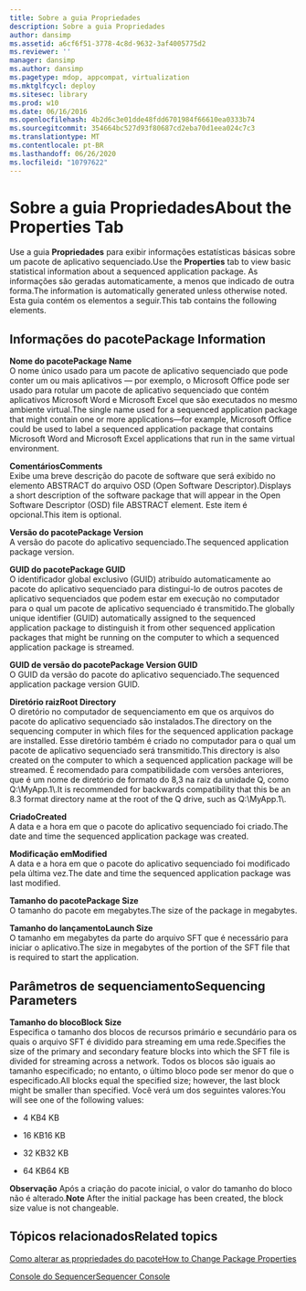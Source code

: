 ```yaml
---
title: Sobre a guia Propriedades
description: Sobre a guia Propriedades
author: dansimp
ms.assetid: a6cf6f51-3778-4c8d-9632-3af4005775d2
ms.reviewer: ''
manager: dansimp
ms.author: dansimp
ms.pagetype: mdop, appcompat, virtualization
ms.mktglfcycl: deploy
ms.sitesec: library
ms.prod: w10
ms.date: 06/16/2016
ms.openlocfilehash: 4b2d6c3e01dde48fdd6701984f66610ea0333b74
ms.sourcegitcommit: 354664bc527d93f80687cd2eba70d1eea024c7c3
ms.translationtype: MT
ms.contentlocale: pt-BR
ms.lasthandoff: 06/26/2020
ms.locfileid: "10797622"
---
```

# <span data-ttu-id="8cc59-103">Sobre a guia Propriedades</span><span class="sxs-lookup"><span data-stu-id="8cc59-103">About the Properties Tab</span></span>


<span data-ttu-id="8cc59-104">Use a guia **Propriedades** para exibir informações estatísticas básicas sobre um pacote de aplicativo sequenciado.</span><span class="sxs-lookup"><span data-stu-id="8cc59-104">Use the **Properties** tab to view basic statistical information about a sequenced application package.</span></span> <span data-ttu-id="8cc59-105">As informações são geradas automaticamente, a menos que indicado de outra forma.</span><span class="sxs-lookup"><span data-stu-id="8cc59-105">The information is automatically generated unless otherwise noted.</span></span> <span data-ttu-id="8cc59-106">Esta guia contém os elementos a seguir.</span><span class="sxs-lookup"><span data-stu-id="8cc59-106">This tab contains the following elements.</span></span>

## <span data-ttu-id="8cc59-107">Informações do pacote</span><span class="sxs-lookup"><span data-stu-id="8cc59-107">Package Information</span></span>


<a href="" id="package-name"></a>**<span data-ttu-id="8cc59-108">Nome do pacote</span><span class="sxs-lookup"><span data-stu-id="8cc59-108">Package Name</span></span>**  
<span data-ttu-id="8cc59-109">O nome único usado para um pacote de aplicativo sequenciado que pode conter um ou mais aplicativos — por exemplo, o Microsoft Office pode ser usado para rotular um pacote de aplicativo sequenciado que contém aplicativos Microsoft Word e Microsoft Excel que são executados no mesmo ambiente virtual.</span><span class="sxs-lookup"><span data-stu-id="8cc59-109">The single name used for a sequenced application package that might contain one or more applications—for example, Microsoft Office could be used to label a sequenced application package that contains Microsoft Word and Microsoft Excel applications that run in the same virtual environment.</span></span>

<a href="" id="comments"></a>**<span data-ttu-id="8cc59-110">Comentários</span><span class="sxs-lookup"><span data-stu-id="8cc59-110">Comments</span></span>**  
<span data-ttu-id="8cc59-111">Exibe uma breve descrição do pacote de software que será exibido no elemento ABSTRACT do arquivo OSD (Open Software Descriptor).</span><span class="sxs-lookup"><span data-stu-id="8cc59-111">Displays a short description of the software package that will appear in the Open Software Descriptor (OSD) file ABSTRACT element.</span></span> <span data-ttu-id="8cc59-112">Este item é opcional.</span><span class="sxs-lookup"><span data-stu-id="8cc59-112">This item is optional.</span></span>

<a href="" id="package-version"></a>**<span data-ttu-id="8cc59-113">Versão do pacote</span><span class="sxs-lookup"><span data-stu-id="8cc59-113">Package Version</span></span>**  
<span data-ttu-id="8cc59-114">A versão do pacote do aplicativo sequenciado.</span><span class="sxs-lookup"><span data-stu-id="8cc59-114">The sequenced application package version.</span></span>

<a href="" id="package-guid"></a>**<span data-ttu-id="8cc59-115">GUID do pacote</span><span class="sxs-lookup"><span data-stu-id="8cc59-115">Package GUID</span></span>**  
<span data-ttu-id="8cc59-116">O identificador global exclusivo (GUID) atribuído automaticamente ao pacote do aplicativo sequenciado para distingui-lo de outros pacotes de aplicativo sequenciados que podem estar em execução no computador para o qual um pacote de aplicativo sequenciado é transmitido.</span><span class="sxs-lookup"><span data-stu-id="8cc59-116">The globally unique identifier (GUID) automatically assigned to the sequenced application package to distinguish it from other sequenced application packages that might be running on the computer to which a sequenced application package is streamed.</span></span>

<a href="" id="package-version-guid"></a>**<span data-ttu-id="8cc59-117">GUID de versão do pacote</span><span class="sxs-lookup"><span data-stu-id="8cc59-117">Package Version GUID</span></span>**  
<span data-ttu-id="8cc59-118">O GUID da versão do pacote do aplicativo sequenciado.</span><span class="sxs-lookup"><span data-stu-id="8cc59-118">The sequenced application package version GUID.</span></span>

<a href="" id="root-directory"></a>**<span data-ttu-id="8cc59-119">Diretório raiz</span><span class="sxs-lookup"><span data-stu-id="8cc59-119">Root Directory</span></span>**  
<span data-ttu-id="8cc59-120">O diretório no computador de sequenciamento em que os arquivos do pacote do aplicativo sequenciado são instalados.</span><span class="sxs-lookup"><span data-stu-id="8cc59-120">The directory on the sequencing computer in which files for the sequenced application package are installed.</span></span> <span data-ttu-id="8cc59-121">Esse diretório também é criado no computador para o qual um pacote de aplicativo sequenciado será transmitido.</span><span class="sxs-lookup"><span data-stu-id="8cc59-121">This directory is also created on the computer to which a sequenced application package will be streamed.</span></span> <span data-ttu-id="8cc59-122">É recomendado para compatibilidade com versões anteriores, que é um nome de diretório de formato do 8,3 na raiz da unidade Q, como Q:\\MyApp.1\\.</span><span class="sxs-lookup"><span data-stu-id="8cc59-122">It is recommended for backwards compatibility that this be an 8.3 format directory name at the root of the Q drive, such as Q:\\MyApp.1\\.</span></span>

<a href="" id="created"></a>**<span data-ttu-id="8cc59-123">Criado</span><span class="sxs-lookup"><span data-stu-id="8cc59-123">Created</span></span>**  
<span data-ttu-id="8cc59-124">A data e a hora em que o pacote do aplicativo sequenciado foi criado.</span><span class="sxs-lookup"><span data-stu-id="8cc59-124">The date and time the sequenced application package was created.</span></span>

<a href="" id="modified"></a>**<span data-ttu-id="8cc59-125">Modificação em</span><span class="sxs-lookup"><span data-stu-id="8cc59-125">Modified</span></span>**  
<span data-ttu-id="8cc59-126">A data e a hora em que o pacote do aplicativo sequenciado foi modificado pela última vez.</span><span class="sxs-lookup"><span data-stu-id="8cc59-126">The date and time the sequenced application package was last modified.</span></span>

<a href="" id="package-size"></a>**<span data-ttu-id="8cc59-127">Tamanho do pacote</span><span class="sxs-lookup"><span data-stu-id="8cc59-127">Package Size</span></span>**  
<span data-ttu-id="8cc59-128">O tamanho do pacote em megabytes.</span><span class="sxs-lookup"><span data-stu-id="8cc59-128">The size of the package in megabytes.</span></span>

<a href="" id="launch-size"></a>**<span data-ttu-id="8cc59-129">Tamanho do lançamento</span><span class="sxs-lookup"><span data-stu-id="8cc59-129">Launch Size</span></span>**  
<span data-ttu-id="8cc59-130">O tamanho em megabytes da parte do arquivo SFT que é necessário para iniciar o aplicativo.</span><span class="sxs-lookup"><span data-stu-id="8cc59-130">The size in megabytes of the portion of the SFT file that is required to start the application.</span></span>

## <span data-ttu-id="8cc59-131">Parâmetros de sequenciamento</span><span class="sxs-lookup"><span data-stu-id="8cc59-131">Sequencing Parameters</span></span>


<a href="" id="block-size"></a>**<span data-ttu-id="8cc59-132">Tamanho do bloco</span><span class="sxs-lookup"><span data-stu-id="8cc59-132">Block Size</span></span>**  
<span data-ttu-id="8cc59-133">Especifica o tamanho dos blocos de recursos primário e secundário para os quais o arquivo SFT é dividido para streaming em uma rede.</span><span class="sxs-lookup"><span data-stu-id="8cc59-133">Specifies the size of the primary and secondary feature blocks into which the SFT file is divided for streaming across a network.</span></span> <span data-ttu-id="8cc59-134">Todos os blocos são iguais ao tamanho especificado; no entanto, o último bloco pode ser menor do que o especificado.</span><span class="sxs-lookup"><span data-stu-id="8cc59-134">All blocks equal the specified size; however, the last block might be smaller than specified.</span></span> <span data-ttu-id="8cc59-135">Você verá um dos seguintes valores:</span><span class="sxs-lookup"><span data-stu-id="8cc59-135">You will see one of the following values:</span></span>

-   <span data-ttu-id="8cc59-136">4 KB</span><span class="sxs-lookup"><span data-stu-id="8cc59-136">4 KB</span></span>

-   <span data-ttu-id="8cc59-137">16 KB</span><span class="sxs-lookup"><span data-stu-id="8cc59-137">16 KB</span></span>

-   <span data-ttu-id="8cc59-138">32 KB</span><span class="sxs-lookup"><span data-stu-id="8cc59-138">32 KB</span></span>

-   <span data-ttu-id="8cc59-139">64 KB</span><span class="sxs-lookup"><span data-stu-id="8cc59-139">64 KB</span></span>

<span data-ttu-id="8cc59-140">**Observação**  Após a criação do pacote inicial, o valor do tamanho do bloco não é alterado.</span><span class="sxs-lookup"><span data-stu-id="8cc59-140">**Note** After the initial package has been created, the block size value is not changeable.</span></span>

 

## <span data-ttu-id="8cc59-141">Tópicos relacionados</span><span class="sxs-lookup"><span data-stu-id="8cc59-141">Related topics</span></span>


[<span data-ttu-id="8cc59-142">Como alterar as propriedades do pacote</span><span class="sxs-lookup"><span data-stu-id="8cc59-142">How to Change Package Properties</span></span>](how-to-change-package-properties.md)

[<span data-ttu-id="8cc59-143">Console do Sequencer</span><span class="sxs-lookup"><span data-stu-id="8cc59-143">Sequencer Console</span></span>](sequencer-console.md)

 

 





